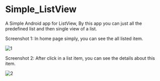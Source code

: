 # Simple_ListView
A Simple Android app for ListView, By this app you can just all the predefined list and then single view of a list.

Screenshot 1: In home page simply, you can see the all listed item.

![1](https://user-images.githubusercontent.com/25838009/34531777-a46f5854-f0dd-11e7-8718-c551d3b9ec01.PNG)


Screenshot 2: After click in a list item, you can see the details about this item.

![2](https://user-images.githubusercontent.com/25838009/34531796-ba366ae2-f0dd-11e7-95ab-1b504ccb573a.PNG)
